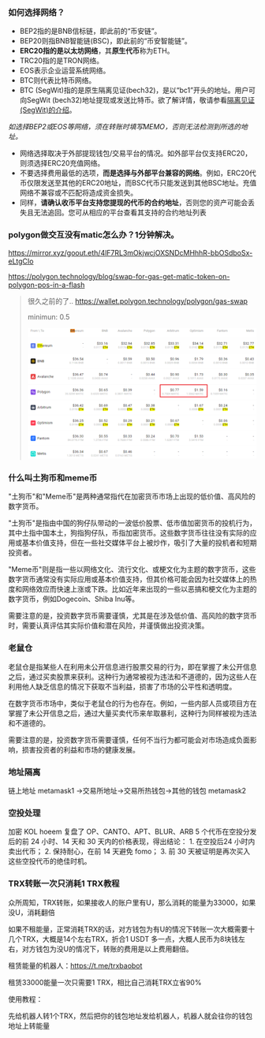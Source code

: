 ### 如何选择网络？

- BEP2指的是BNB信标链，即此前的“币安链”。
- BEP20则指BNB智能链(BSC)，即此前的“币安智能链”。
- **ERC20指的是以太坊网络**，其**原生代币**称为ETH。
- TRC20指的是TRON网络。
- EOS表示企业运营系统网络。
- BTC则代表比特币网络。
- BTC (SegWit)指的是原生隔离见证(bech32)，是以“bc1”开头的地址。用户可向SegWit (bech32)地址提现或发送比特币。欲了解详情，敬请参看[隔离见证(SegWit)的介绍](https://www.binance.com/cn/support/faq/0a6fcbc99a87424481c08bd894601759)。

*如选择BEP2或EOS等网络，须在转账时填写MEMO，否则无法检测到所选的地址。*

- 网络选择取决于外部提现钱包/交易平台的情况。如外部平台仅支持ERC20，则须选择ERC20充值网络。
- 不要选择费用最低的选项，**而是选择与外部平台兼容的网络**。例如，ERC20代币仅限发送至其他的ERC20地址，而BSC代币只能发送到其他BSC地址。充值网络不兼容或不匹配将造成资金损失。
- 同样，**请确认收币平台支持您提现的代币的合约地址**，否则您的资产可能会丢失且无法追回。您可从相应的平台查看其支持的合约地址列表

### polygon做交互没有matic怎么办？1分钟解决。

https://mirror.xyz/goout.eth/4lF7RL3mOkjwcjOXSNDcMHhhR-bbOSdboSx-eLtgCIo

https://polygon.technology/blog/swap-for-gas-get-matic-token-on-polygon-pos-in-a-flash

> 很久之前的了.. https://wallet.polygon.technology/polygon/gas-swap 
>
> minimun: 0.5
>
> ![image-20230423152919692](imgs/image-20230423152919692.png)

### 什么叫土狗币和meme币



"土狗币"和"Meme币"是两种通常指代在加密货币市场上出现的低价值、高风险的数字货币。

"土狗币"是指由中国的狗仔队带动的一波低价股票、低市值加密货币的投机行为，其中土指中国本土，狗指狗仔队，币指加密货币。这些数字货币往往没有实际的应用或基本价值支持，但在一些社交媒体平台上被炒作，吸引了大量的投机者和短期投资者。

"Meme币"则是指一些以网络文化、流行文化、或梗文化为主题的数字货币，这些数字货币通常没有实际应用或基本价值支持，但其价格可能会因为社交媒体上的热度和网络效应而快速上涨或下跌。比如近年来出现的一些以恶搞和梗文化为主题的数字货币，例如Dogecoin、Shiba Inu等。

需要注意的是，投资数字货币需要谨慎，尤其是在涉及低价值、高风险的数字货币时，需要认真评估其实际价值和潜在风险，并谨慎做出投资决策。







### 老鼠仓







老鼠仓是指某些人在利用未公开信息进行股票交易的行为，即在掌握了未公开信息之后，通过买卖股票来获利。这种行为通常被视为违法和不道德的，因为这些人在利用他人缺乏信息的情况下获取不当利益，损害了市场的公平性和透明度。

在数字货币市场中，类似于老鼠仓的行为也存在。例如，一些内部人员或项目方在掌握了未公开信息之后，通过大量买卖代币来牟取暴利，这种行为同样被视为违法和不道德的。

需要注意的是，投资数字货币需要谨慎，任何不当行为都可能会对市场造成负面影响，损害投资者的利益和市场的健康发展。



### 地址隔离

链上地址 metamask1 ->交易所地址->交易所热钱包->其他的钱包 metamask2



### 空投处理

加密 KOL hoeem 复盘了 OP、CANTO、APT、BLUR、ARB 5 个代币在空投分发后的前 24 小时、14 天和 30 天内的价格表现，得出结论： 1. 在空投后24 小时内卖出代币； 2. 保持耐心，在前 14 天避免 fomo； 3. 前 30 天被证明是再次买入这些空投代币的绝佳时机。



### TRX转账一次只消耗1 TRX教程

众所周知，TRX转账，如果接收人的账户里有U，那么消耗的能量为33000，如果没U，消耗翻倍

如果不租能量，正常消耗TRX的话，对方钱包为有U的情况下转账一次大概需要十几个TRX，大概是14个左右TRX，折合1 USDT 多一点，大概人民币为8块钱左右，对方钱包为没U的情况下，转账的费用是以上费用翻倍。

租赁能量的机器人：https://t.me/trxbaobot

租赁33000能量一次只需要1 TRX，相比自己消耗TRX立省90% 

使用教程：

先给机器人转1个TRX，然后把你的钱包地址发给机器人，机器人就会往你的钱包地址上转能量